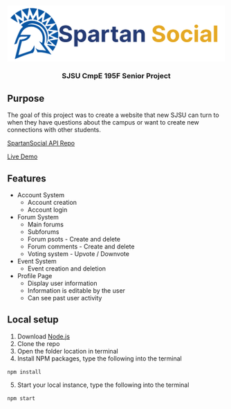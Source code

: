 <img src="./SpartanSocialLogo.png" alt="Spartan Social Logo" align="center">

<h3 align="center">SJSU CmpE 195F Senior Project</h3>

## Purpose
The goal of this project was to create a website that new SJSU can turn to when they have questions about the campus or want to create new connections with other students.

[SpartanSocial API Repo](https://github.com/johnsuico/SpartanSocial-API)

[Live Demo](https://spartansocial.netlify.app/)

## Features

- Account System
  - Account creation
  - Account login
- Forum System
  - Main forums
  - Subforums
  - Forum psots - Create and delete
  - Forum comments - Create and delete
  - Voting system - Upvote / Downvote
- Event System
  - Event creation and deletion
- Profile Page
  - Display user information
  - Information is editable by the user
  - Can see past user activity

## Local setup

1. Download <a href="https://nodejs.org/en/download/" target="_blank">Node.js</a>
2. Clone the repo
3. Open the folder location in terminal
4. Install NPM packages, type the following into the terminal
```
npm install
```
5. Start your local instance, type the following into the terminal
```
npm start
```
